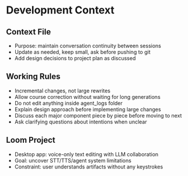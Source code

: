 # Development Context

## Context File
- Purpose: maintain conversation continuity between sessions
- Update as needed, keep small, ask before pushing to git
- Add design decisions to project plan as discussed

## Working Rules
- Incremental changes, not large rewrites
- Allow course correction without waiting for long generations
- Do not edit anything inside agent_logs folder
- Explain design approach before implementing large changes
- Discuss each major component piece by piece before moving to next
- Ask clarifying questions about intentions when unclear

## Loom Project
- Desktop app: voice-only text editing with LLM collaboration
- Goal: uncover STT/TTS/agent system limitations
- Constraint: user understands artifacts without any keystrokes

